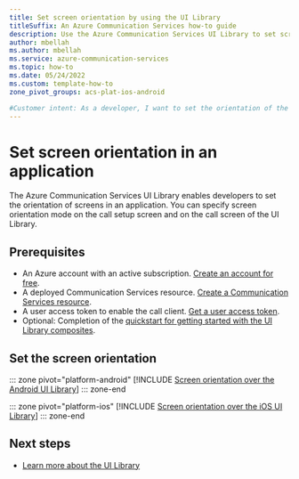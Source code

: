 ```yaml
---
title: Set screen orientation by using the UI Library
titleSuffix: An Azure Communication Services how-to guide
description: Use the Azure Communication Services UI Library to set screen orientation in an application.
author: mbellah
ms.author: mbellah
ms.service: azure-communication-services
ms.topic: how-to 
ms.date: 05/24/2022
ms.custom: template-how-to
zone_pivot_groups: acs-plat-ios-android

#Customer intent: As a developer, I want to set the orientation of the pages in my application.
---
```


# Set screen orientation in an application

The Azure Communication Services UI Library enables developers to set the orientation of screens in an application. You can specify screen orientation mode on the call setup screen and on the call screen of the UI Library.

## Prerequisites

- An Azure account with an active subscription. [Create an account for free](https://azure.microsoft.com/free/?WT.mc_id=A261C142F).
- A deployed Communication Services resource. [Create a Communication Services resource](../../quickstarts/create-communication-resource.md).
- A user access token to enable the call client. [Get a user access token](../../quickstarts/identity/access-tokens.md).
- Optional: Completion of the [quickstart for getting started with the UI Library composites](../../quickstarts/ui-library/get-started-composites.md).

## Set the screen orientation

::: zone pivot="platform-android"
[!INCLUDE [Screen orientation over the Android UI Library](./includes/orientation/android.md)]
::: zone-end

::: zone pivot="platform-ios"
[!INCLUDE [Screen orientation over the iOS UI Library](./includes/orientation/ios.md)]
::: zone-end

## Next steps

- [Learn more about the UI Library](../../concepts/ui-library/ui-library-overview.md)

